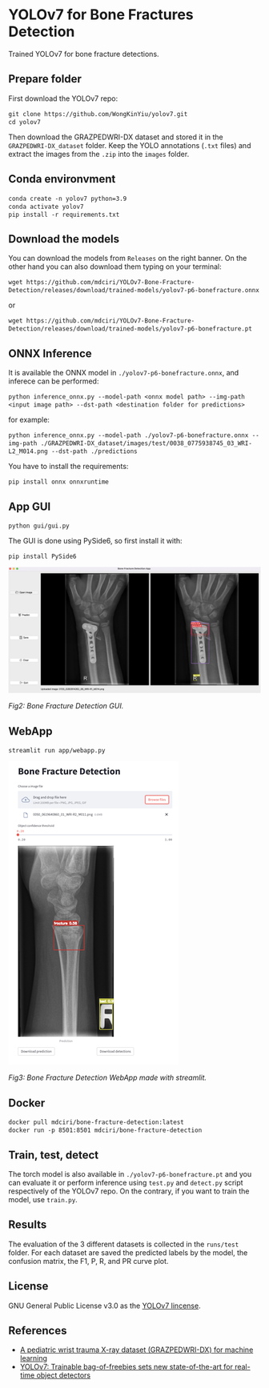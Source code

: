 # YOLOv7 for Bone Fractures Detection

Trained YOLOv7 for bone fracture detections.
## Prepare folder

First download the YOLOv7 repo:

    git clone https://github.com/WongKinYiu/yolov7.git
    cd yolov7

Then download the GRAZPEDWRI-DX dataset and stored it in the `GRAZPEDWRI-DX_dataset` folder. Keep the YOLO annotations (`.txt` files) and extract the images from the `.zip` into the `images` folder.

## Conda environvment

    conda create -n yolov7 python=3.9
    conda activate yolov7
    pip install -r requirements.txt


## Download the models

You can download the models from `Releases` on the right banner. On the other hand you can also download them typing on your terminal:

    wget https://github.com/mdciri/YOLOv7-Bone-Fracture-Detection/releases/download/trained-models/yolov7-p6-bonefracture.onnx

or

    wget https://github.com/mdciri/YOLOv7-Bone-Fracture-Detection/releases/download/trained-models/yolov7-p6-bonefracture.pt

## ONNX Inference

It is available the ONNX model in `./yolov7-p6-bonefracture.onnx`, and inferece can be performed:

    python inference_onnx.py --model-path <onnx model path> --img-path <input image path> --dst-path <destination folder for predictions>

for example:

    python inference_onnx.py --model-path ./yolov7-p6-bonefracture.onnx --img-path ./GRAZPEDWRI-DX_dataset/images/test/0038_0775938745_03_WRI-L2_M014.png --dst-path ./predictions


You have to install the requirements:

    pip install onnx onnxruntime

## App GUI

    python gui/gui.py

The GUI is done using PySide6, so first install it with:

    pip install PySide6

![overview](images/gui.png)

*Fig2: Bone Fracture Detection GUI.*

## WebApp

    streamlit run app/webapp.py  

![overview](images/webapp.png)

*Fig3: Bone Fracture Detection WebApp made with streamlit.*

## Docker

    docker pull mdciri/bone-fracture-detection:latest
    docker run -p 8501:8501 mdciri/bone-fracture-detection

## Train, test, detect

The torch model is also available in `./yolov7-p6-bonefracture.pt` and you can evaluate it or perform inference using `test.py` and `detect.py` script respectively of the YOLOv7 repo. On the contrary, if you want to train the model, use `train.py`.

## Results

The evaluation of the 3 different datasets is collected in the `runs/test` folder. For each dataset are saved the predicted labels by the model, the confusion matrix, the F1, P, R, and PR curve plot.

## License

GNU General Public License v3.0 as the [YOLOv7 lincense](https://github.com/WongKinYiu/yolov7/blob/main/LICENSE.md).

## References

- [A pediatric wrist trauma X-ray dataset (GRAZPEDWRI-DX) for machine learning](https://www.nature.com/articles/s41597-022-01328-z)
- [YOLOv7: Trainable bag-of-freebies sets new state-of-the-art for real-time object detectors](https://arxiv.org/abs/2207.02696)

